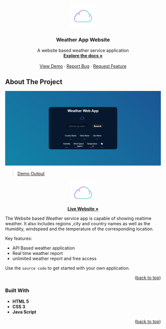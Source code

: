 <!-- PROJECT LOGO -->
<br />
<div align="center">
  <a href="https://github.com/soumya3969/FSJS2.0/tree/main/Weather%20App">
    <img src="./Assets/icons/1-cloud-gradient trans.gif" alt="Logo" width="80" height="80">
  </a>

  <h3 align="center">Weather App Website</h3>

  <p align="center">
    A website based weather service application
    <br />
    <a href="https://github.com/soumya3969/FSJS2.0/tree/main/Weather%20App"><strong>Explore the docs »</strong></a>
    <br />
    <br />
    <a href="https://weather-app-website-cba6e2.netlify.app/">View Demo</a>
    ·
    <a href="https://github.com/soumya3969/FSJS2.0/tree/main/Weather%20App">Report Bug</a>
    ·
    <a href="https://github.com/soumya3969/FSJS2.0/tree/main/Weather%20App">Request Feature</a>
  </p>
</div>



<!-- ABOUT THE PROJECT -->
## About The Project

![Product Name Screen Shot](./Assets/photos/weather%20app%20png.png)
><a href="https://github.com/soumya3969/FSJS2.0/blob/main/Weather%20App/output.webm">Demo Output</a>

<div align="center">
  <a href="https://github.com/soumya3969/FSJS2.0/tree/main/Weather%20App">
    <img src="./Assets/icons/1-cloud-gradient trans.gif" alt="Logo" width="80" height="80">
  </a>
    <br />
    <a href="https://weather-app-website-cba6e2.netlify.app/"><strong>Live Website  »</strong></a>
    <br />
</div>

The Website based Weather service app is capable of showing realtime weather. It also includes regions ,city and country names as well as the Humidity, windspeed and the temperature of the corresponding location.

Key features:
* API Based weather application 
* Real time weather report
* unlimited weather report and free access



Use the `source code` to get started with your own application.

<p align="right">(<a href="#readme-top">back to top</a>)</p>



### Built With



* <strong>HTML 5</strong>
*  <strong>CSS 3</strong>
*  <strong>Java Script</strong>


<p align="right">(<a href="#readme-top">back to top</a>)</p>